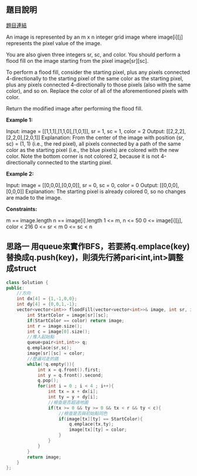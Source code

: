 ## 題目說明
[題目連結](https://leetcode.com/problems/flood-fill/?envType=study-plan&id=algorithm-i)

An image is represented by an m x n integer grid image where image[i][j] represents the pixel value of the image.

You are also given three integers sr, sc, and color. You should perform a flood fill on the image starting from the pixel image[sr][sc].

To perform a flood fill, consider the starting pixel, plus any pixels connected 4-directionally to the starting pixel of the same color as the starting pixel, plus any pixels connected 4-directionally to those pixels (also with the same color), and so on. Replace the color of all of the aforementioned pixels with color.

Return the modified image after performing the flood fill.

**Example 1:**

Input: image = [[1,1,1],[1,1,0],[1,0,1]], sr = 1, sc = 1, color = 2
Output: [[2,2,2],[2,2,0],[2,0,1]]
Explanation: From the center of the image with position (sr, sc) = (1, 1) (i.e., the red pixel), all pixels connected by a path of the same color as the starting pixel (i.e., the blue pixels) are colored with the new color.
Note the bottom corner is not colored 2, because it is not 4-directionally connected to the starting pixel.

**Example 2:**

Input: image = [[0,0,0],[0,0,0]], sr = 0, sc = 0, color = 0
Output: [[0,0,0],[0,0,0]]
Explanation: The starting pixel is already colored 0, so no changes are made to the image.

**Constraints:**

m == image.length
n == image[i].length
1 <= m, n <= 50
0 <= image[i][j], color < 216
0 <= sr < m
0 <= sc < n

## 思路一 用queue來實作BFS，若要將q.emplace(key)替換成q.push(key)，則須先行將pari<int,int>調整成struct
```CPP
class Solution {
public:
    //方向
    int dx[4] = {1,-1,0,0};
    int dy[4] = {0,0,1,-1};
    vector<vector<int>> floodFill(vector<vector<int>>& image, int sr, int sc, int color) {
        int StartColor = image[sr][sc];
        if(StartColor == color) return image;
        int r = image.size();
        int c = image[0].size();
        //推入起始點
        queue<pair<int,int>> q;
        q.emplace(sr,sc);
        image[sr][sc] = color;
        //歷遍可走的路
        while(!q.empty()){
            int x = q.front().first;
            int y = q.front().second;
            q.pop();
            for(int i = 0 ; i < 4 ; i++){
                int tx = x + dx[i];
                int ty = y + dy[i];
                //檢查是否超過地圖
                if(tx >= 0 && ty >= 0 && tx < r && ty < c){
                    //檢查是否與初始點同色
                    if(image[tx][ty] == StartColor){
                        q.emplace(tx,ty);
                        image[tx][ty] = color;
                    }
                }
            }
        }
        return image;
    }
};
```
